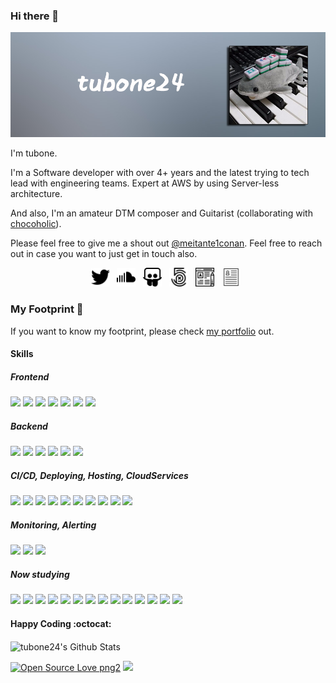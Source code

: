 ### Hi there 👋

![header](https://raw.githubusercontent.com/tubone24/tubone24/master/github_profile.png)

I'm tubone.

I'm a Software developer with over 4+ years and the latest trying to tech lead with engineering teams. Expert at AWS by using Server-less architecture.

And also, I'm an amateur DTM composer and Guitarist (collaborating with [chocoholic](https://chocoholic.stores.jp/)).

Please feel free to give me a shout out [@meitante1conan](https://twitter.com/meitante1conan). Feel free to reach out in case you want to just get in touch also.


<p align='center'>
<a href="https://twitter.com/meitante1conan"><img height="30" src="https://raw.githubusercontent.com/tubone24/tubone24/master/twitter.png"></a>&nbsp;&nbsp;
<a href="https://soundcloud.com/user-453736300"><img height="30" src="https://raw.githubusercontent.com/tubone24/tubone24/master/soundcloud.png"></a>&nbsp;&nbsp;
<a href="https://www.slideshare.net/tubone24"><img height="30" src="https://raw.githubusercontent.com/tubone24/tubone24/master/share.png"></a>&nbsp;&nbsp;
<a href="https://500px.com/tubone24"><img height="30" src="https://raw.githubusercontent.com/tubone24/tubone24/master/photography.png"></a>&nbsp;&nbsp;
<a href="https://blog.tubone-project24.xyz"><img height="30" src="https://raw.githubusercontent.com/tubone24/tubone24/master/blog.png"></a>&nbsp;&nbsp;
<a href="https://tubone24.github.io/resume/"><img height="30" src="https://raw.githubusercontent.com/tubone24/tubone24/master/resume.png"></a>&nbsp;&nbsp;
</p>

### My Footprint 🌱

If you want to know my footprint, please check [my portfolio](https://portfolio.tubone-project24.xyz/) out.

#### Skills

##### Frontend

<img src="https://img.shields.io/badge/-Javascript-818c01.svg?logo=javascript&style=flat-square">
<img src="https://img.shields.io/badge/-Typescript-007ACC.svg?logo=typescript&style=flat-square">
<img src="https://img.shields.io/badge/-Vue.js-004d0a.svg?logo=vue.js&style=flat-square">
<img src="https://img.shields.io/badge/-Nuxt.js-054d00.svg?logo=nuxt.js&style=flat-square">
<img src="https://img.shields.io/badge/-Gatsby-663399.svg?logo=gatsby&style=flat-square">
<img src="https://img.shields.io/badge/-Eslint-4B32C3.svg?logo=eslint&style=flat-square">
<img src="https://img.shields.io/badge/-Sass-4d003e.svg?logo=sass&style=flat-square">

##### Backend

<img src="https://img.shields.io/badge/-Python-F9DC3E.svg?logo=python&style=flat-square">
<img src="https://img.shields.io/badge/-Rust-000000.svg?logo=rust&style=flat-square">
<img src="https://img.shields.io/badge/-Node.js-004206.svg?logo=node.js&style=flat-square">
<img src="https://img.shields.io/badge/-Go-76E1FE.svg?logo=go&style=flat-square">
<img src="https://img.shields.io/badge/-Flask-000000.svg?logo=flask&style=flat-square">
<img src="https://img.shields.io/badge/-Docker-8dbef7.svg?logo=docker&style=flat-square">



##### CI/CD, Deploying, Hosting, CloudServices

<img src="https://img.shields.io/badge/-Netlify-097d01.svg?logo=netlify&style=flat-square">
<img src="https://img.shields.io/badge/-Amazon%20aws-232F3E.svg?logo=amazon-aws&style=flat-square">
<img src="https://img.shields.io/badge/-Heroku-430098.svg?logo=heroku&style=flat-square">
<img src="https://img.shields.io/badge/-Azure%20pipelines-2560E0.svg?logo=azure-pipelines&style=flat-square">
<img src="https://img.shields.io/badge/-Circleci-343434.svg?logo=circleci&style=flat-square">
<img src="https://img.shields.io/badge/-Firebase-476306.svg?logo=firebase&style=flat-square">
<img src="https://img.shields.io/badge/-Ansible-EE0000.svg?logo=ansible&style=flat-square">
<img src="https://img.shields.io/badge/-Terraform-623CE4.svg?logo=terraform&style=flat-square">
<img src="https://img.shields.io/badge/-AppVeyor-031882.svg?logo=appveyor&style=flat-square">
<img src="https://img.shields.io/badge/-Drone-212121.svg?logo=drone&style=flat-square">

##### Monitoring, Alerting

<img src="https://img.shields.io/badge/-Datadog-00C8FF.svg?logo=datadog&style=flat-square">
<img src="https://img.shields.io/badge/-Snyk-4C4A73.svg?logo=snyk&style=flat-square">
<img src="https://img.shields.io/badge/-Sentry-8c0101.svg?logo=sentry&style=flat-square">

##### Now studying

<img src="https://img.shields.io/badge/-Adobe%20photoshop-00C8FF.svg?logo=adobe-photoshop&style=flat-square">
<img src="https://img.shields.io/badge/-Flutter-02569B.svg?logo=flutter&style=flat-square">
<img src="https://img.shields.io/badge/-Electron-47848F.svg?logo=electron&style=flat-square">

<img src="https://img.shields.io/badge/-Raspberry%20Pi-C51A4A.svg?logo=raspberry-pi&style=flat-square">





<img src="https://img.shields.io/badge/-Arduino-00979D.svg?logo=arduino&style=flat-square">


<img src="https://img.shields.io/badge/-Coffeescript-2F2625.svg?logo=coffeescript&style=flat-square">

<img src="https://img.shields.io/badge/-Elasticsearch-005571.svg?logo=elasticsearch&style=flat-square">


<img src="https://img.shields.io/badge/-Fedora-294172.svg?logo=fedora&style=flat-square">


<img src="https://img.shields.io/badge/-Github-181717.svg?logo=github&style=flat-square">
<img src="https://img.shields.io/badge/-Git-F05032.svg?logo=git&style=flat-square">


<img src="https://img.shields.io/badge/-Linux-FCC624.svg?logo=linux&style=flat-square">
<img src="https://img.shields.io/badge/-Mysql-4479A1.svg?logo=mysql&style=flat-square">
<img src="https://img.shields.io/badge/-Nginx-269539.svg?logo=nginx&style=flat-square">



<img src="https://img.shields.io/badge/-Vim-019733.svg?logo=vim&style=flat-square">

#### Happy Coding :octocat:

<img align="center" src="https://github-readme-stats.vercel.app/api?username=tubone24&show_icons=true&hide_border=true" alt="tubone24's Github Stats">

<p>

[![Open Source Love png2](https://badges.frapsoft.com/os/v2/open-source.png?v=103)](https://github.com/ellerbrock/open-source-badges/)
<img src="https://visitor-badge.glitch.me/badge?page_id=tubone24.visitor-badge"/> 
</p>

<!--
**tubone24/tubone24** is a ✨ _special_ ✨ repository because its `README.md` (this file) appears on your GitHub profile.

Here are some ideas to get you started:

- 🔭 I’m currently working on ...
- 🌱 I’m currently learning ...
- 👯 I’m looking to collaborate on ...
- 🤔 I’m looking for help with ...
- 💬 Ask me about ...
- 📫 How to reach me: ...
- 😄 Pronouns: ...
- ⚡ Fun fact: ...
-->
